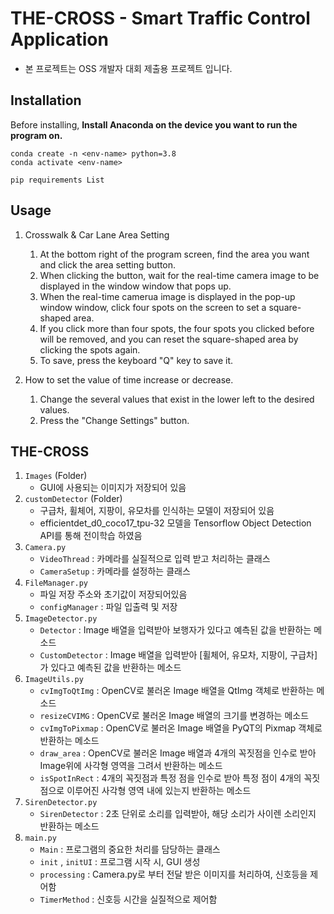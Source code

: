 # THE-CROSS - Smart Traffic Control Application

- 본 프로젝트는 OSS 개발자 대회 제출용 프로젝트 입니다.

Installation
-----------------------

Before installing, **Install Anaconda on the device you want to run the program on.**

```
conda create -n <env-name> python=3.8
conda activate <env-name>
```
```
pip requirements List
```

Usage
-----------------------
1. Crosswalk & Car Lane Area Setting
   1. At the bottom right of the program screen, find the area you want and click the area setting button.
   2. When clicking the button, wait for the real-time camera image to be displayed in the window window that pops up.
   3. When the real-time camerua image is displayed in the pop-up window window, click four spots on the screen to set a square-shaped area.
   4. If you click more than four spots, the four spots you clicked before will be removed, and you can reset the square-shaped area by clicking the spots again.
   5. To save, press the keyboard "Q" key to save it.

2. How to set the value of time increase or decrease.
   1. Change the several values that exist in the lower left to the desired values. 
   2. Press the "Change Settings" button.

THE-CROSS
--------------------------------------
1. `Images` (Folder)
    - GUI에 사용되는 이미지가 저장되어 있음
2. `customDetector` (Folder)
    - 구급차, 휠체어, 지팡이, 유모차를 인식하는 모델이 저장되어 있음
    - efficientdet_d0_coco17_tpu-32 모델을 Tensorflow Object Detection API를 통해 전이학습 하였음
3. `Camera.py`
    - `VideoThread` : 카메라를 실질적으로 입력 받고 처리하는 클래스
    - `CameraSetup` : 카메라를 설정하는 클래스
4. `FileManager.py`
    - 파일 저장 주소와 초기값이 저장되어있음
    - `configManager` : 파일 입출력 및 저장
5. `ImageDetector.py`
    - `Detector` : Image 배열을 입력받아 보행자가 있다고 예측된 값을 반환하는 메소드
    - `CustomDetector` : Image 배열을 입력받아 [휠체어, 유모차, 지팡이, 구급차] 가 있다고 예측된 값을 반환하는 메소드
6. `ImageUtils.py`
    - `cvImgToQtImg` : OpenCV로 불러온 Image 배열을 QtImg 객체로 반환하는 메소드
    - `resizeCVIMG` : OpenCV로 불러온 Image 배열의 크기를 변경하는 메소드
    - `cvImgToPixmap` : OpenCV로 불러온 Image 배열을 PyQT의 Pixmap 객체로 반환하는 메소드
    - `draw_area` : OpenCV로 불러온 Image 배열과 4개의 꼭짓점을 인수로 받아 Image위에 사각형 영역을 그려서 반환하는 메소드
    - `isSpotInRect` : 4개의 꼭짓점과 특정 점을 인수로 받아 특정 점이 4개의 꼭짓점으로 이루어진 사각형 영역 내에 있는지 반환하는 메소드
7. `SirenDetector.py`
    - `SirenDetector` : 2초 단위로 소리를 입력받아, 해당 소리가 사이렌 소리인지 반환하는 메소드
8. `main.py`
    - `Main` : 프로그램의 중요한 처리를 담당하는 클래스
    - `init` , `initUI` : 프로그램 시작 시, GUI 생성
    - `processing` : Camera.py로 부터 전달 받은 이미지를 처리하여, 신호등을 제어함
    - `TimerMethod` : 신호등 시간을 실질적으로 제어함
